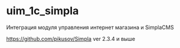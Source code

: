 # uim_1c_simpla
Интеграция модуля управления интернет магазина и SimplaCMS

https://github.com/pikusov/Simpla   ver 2.3.4 и выше


